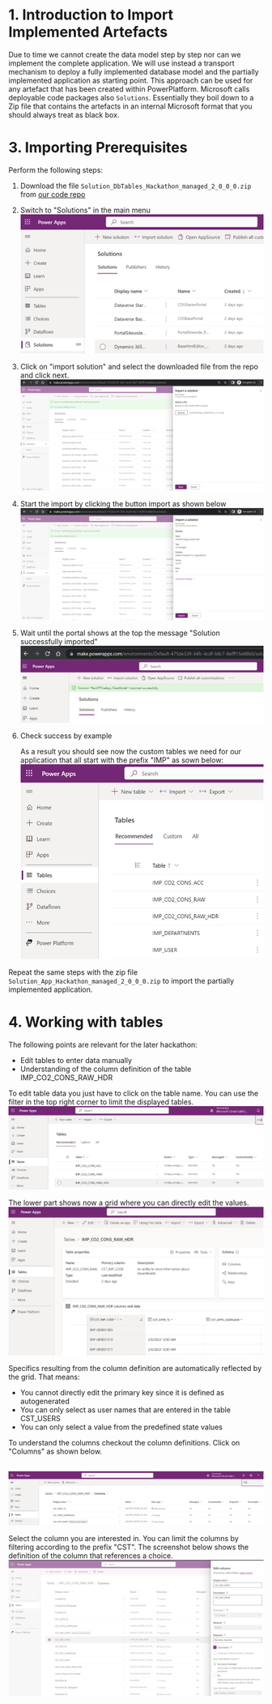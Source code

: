 # 1. Introduction to Import Implemented Artefacts

Due to time we cannot create the data model step by step nor can we implement the complete application. We will use instead a transport mechanism to deploy a fully implemented database model and the partially implemented application as starting point. This approach can be used for any artefact that has been created within PowerPlatform. Microsoft calls deployable code packages also `Solutions`. Essentially they boil down to a Zip file that contains the artefacts in an internal Microsoft format that you should always treat as black box.

# 3. Importing Prerequisites

Perform the following steps:
1. Download the file `Solution_DbTables_Hackathon_managed_2_0_0_0.zip` from [our code repo](https://github.com/DevOps-Gilde/Hackathon_PP_ModelDrivenApp_CstPages_Code) 

2. Switch to "Solutions" in the main menu
<br><img src="./images/imp_sol_step_start.png" /><br>

3. Click on "import solution" and select the downloaded file from the repo and click next.
<br><img src="./images/imp_sol_step_imp_sol.png" /><br>

4. Start the import by clicking the button import as shown below
<br><img src="./images/imp_sol_step_conf_imp.png" /><br>

5. Wait until the portal shows at the top the message "Solution successfully imported"
<br><img src="./images/imp_sol_step_succ.png" /><br>

6. Check success by example

   As a result you should see now the custom tables we need for our application that all start with the prefix "IMP" as sown below:
   <br><img src="./images/imp_sol_step_check.png" /><br>

Repeat the same steps with the zip file `Solution_App_Hackathon_managed_2_0_0_0.zip` to import the partially implemented application.

# 4. Working with tables

The following points are relevant for the later hackathon:
* Edit tables to enter data manually
* Understanding of the column definition of the table IMP_CO2_CONS_RAW_HDR

To edit table data you just have to click on the table name. You can use the filter in the top right corner to limit the displayed tables.
<br><img src="./images/work_tables_open_table.png" /><br>

The lower part shows now a grid where you can directly edit the values.
<br><img src="./images/work_tables_edit_data.png" /><br>

Specifics resulting from the column definition are automatically reflected by the grid. That means:
* You cannot directly edit the primary key since it is defined as autogenerated
* You can only select as user names that are entered in the table CST_USERS
* You can only select a value from the predefined state values

To understand the columns checkout the column definitions. Click on "Columns" as shown below.

<br><img src="./images/work_tables_cols_ovr.png" /><br>

Select the column you are interested in. You can limit the columns by filtering according to the prefix "CST". The screenshot below shows the definition of the column that references a choice.
<br><img src="./images/work_tables_cols_check_def.png" /><br>

